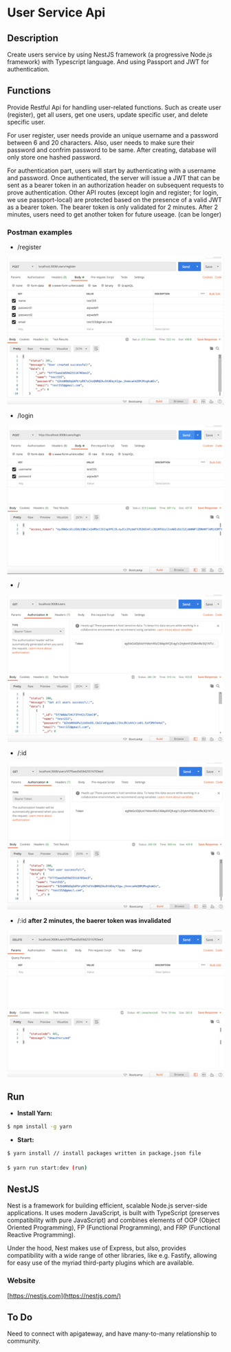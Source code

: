 # User Service Api

## Description

Create users service by using NestJS framework (a progressive Node.js framework) with Typescript language. And using Passport and JWT for authentication.

## Functions

Provide Restful Api for handling user-related functions. Such as create user (register), get all users, get one users, update specific user, and delete specific user.

For user register, user needs provide an unique username and a password between 6 and 20 characters. Also, user needs to make sure their password and confrim password to be same. After creating, database will only store one hashed password.

For authentication part, users will start by authenticating with a username and password. Once authenticated, the server will issue a JWT that can be sent as a bearer token in an authorization header on subsequent requests to prove authentication. Other API routes (except login and register; for login, we use passport-local) are protected based on the presence of a valid JWT as a bearer token. The bearer token is only validated for 2 minutes. After 2 minutes, users need to get another token for future useage. (can be longer)

### Postman examples

- /register

![register](/user/pic/register.png)

- /login

![login](/user/pic/login.png)

- /

![getallusers](/user/pic/allusers.png)

- /:id

![getoneuser](/user/pic/oneuser.png)

- /:id **after 2 minutes, the baerer token was invalidated**

![deleteoneuser](/user/pic/deleteonuser.png)

## Run

- **Install Yarn:**

```bash
$ npm install -g yarn
```

- **Start:**

```bash
$ yarn install // install packages written in package.json file

$ yarn run start:dev (run)
```

## NestJS

Nest is a framework for building efficient, scalable Node.js server-side applications. It uses modern JavaScript, is built with TypeScript (preserves compatibility with pure JavaScript) and combines elements of OOP (Object Oriented Programming), FP (Functional Programming), and FRP (Functional Reactive Programming).

Under the hood, Nest makes use of Express, but also, provides compatibility with a wide range of other libraries, like e.g. Fastify, allowing for easy use of the myriad third-party plugins which are available.

### Website 

[https://nestjs.com](https://nestjs.com/)

## To Do

Need to connect with apigateway, and have many-to-many relationship to community.
